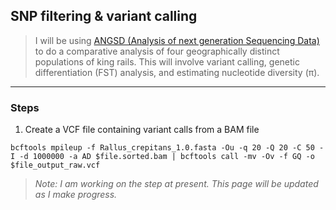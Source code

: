 ## SNP filtering & variant calling
> I will be using [ANGSD (Analysis of next generation Sequencing Data)](http://www.popgen.dk/angsd/index.php/ANGSD) to do a comparative analysis of four geographically distinct populations of king rails. This will involve variant calling, genetic differentiation (FST) analysis, and estimating nucleotide diversity (π).
---
### Steps
1.  Create a VCF file containing variant calls from a BAM file
```
bcftools mpileup -f Rallus_crepitans_1.0.fasta -Ou -q 20 -Q 20 -C 50 -I -d 1000000 -a AD $file.sorted.bam | bcftools call -mv -Ov -f GQ -o $file_output_raw.vcf
```
> *Note: I am working on the step at present. This page will be updated as I make progress.*
